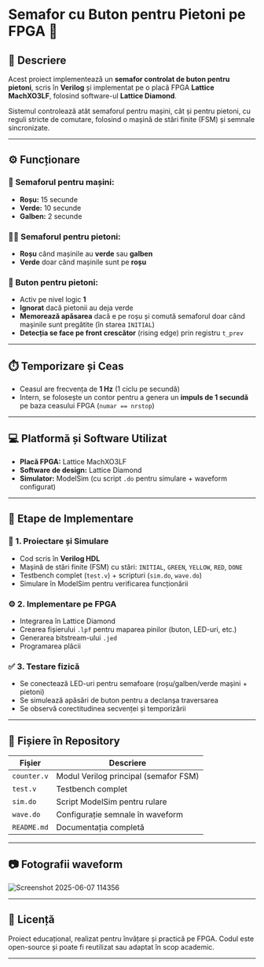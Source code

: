 # Semafor cu Buton pentru Pietoni pe FPGA 🚦

## 🔎 Descriere

Acest proiect implementează un **semafor controlat de buton pentru pietoni**, scris în **Verilog** și implementat pe o placă FPGA **Lattice MachXO3LF**, folosind software-ul **Lattice Diamond**.

Sistemul controlează atât semaforul pentru mașini, cât și pentru pietoni, cu reguli stricte de comutare, folosind o mașină de stări finite (FSM) și semnale sincronizate.

---

## ⚙️ Funcționare

### 🔻 Semaforul pentru mașini:
- **Roșu:** 15 secunde
- **Verde:** 10 secunde
- **Galben:** 2 secunde

### 🧍‍♂️ Semaforul pentru pietoni:
- **Roșu** când mașinile au **verde** sau **galben**
- **Verde** doar când mașinile sunt pe **roșu**

### 🔘 Buton pentru pietoni:
- Activ pe nivel logic **1**
- **Ignorat** dacă pietonii au deja verde
- **Memorează apăsarea** dacă e pe roșu și comută semaforul doar când mașinile sunt pregătite (în starea `INITIAL`)
- **Detecția se face pe front crescător** (rising edge) prin registru `t_prev`

---

## ⏱️ Temporizare și Ceas
- Ceasul are frecvența de **1 Hz** (1 ciclu pe secundă)
- Intern, se folosește un contor pentru a genera un **impuls de 1 secundă** pe baza ceasului FPGA (`numar == nrstop`)

---

## 💻 Platformă și Software Utilizat
- **Placă FPGA:** Lattice MachXO3LF
- **Software de design:** Lattice Diamond
- **Simulator:** ModelSim (cu script `.do` pentru simulare + waveform configurat)

---

## 🧠 Etape de Implementare

### 🔨 1. Proiectare și Simulare
- Cod scris în **Verilog HDL**
- Mașină de stări finite (FSM) cu stări: `INITIAL`, `GREEN`, `YELLOW`, `RED`, `DONE`
- Testbench complet (`test.v`) + scripturi (`sim.do`, `wave.do`)
- Simulare în ModelSim pentru verificarea funcționării

### ⚙️ 2. Implementare pe FPGA
- Integrarea în Lattice Diamond
- Crearea fișierului `.lpf` pentru maparea pinilor (buton, LED-uri, etc.)
- Generarea bitstream-ului `.jed`
- Programarea plăcii

### ✅ 3. Testare fizică
- Se conectează LED-uri pentru semafoare (roșu/galben/verde mașini + pietoni)
- Se simulează apăsări de buton pentru a declanșa traversarea
- Se observă corectitudinea secvenței și temporizării

---

## 📂 Fișiere în Repository

| Fișier        | Descriere                            |
|---------------|--------------------------------------|
| `counter.v`   | Modul Verilog principal (semafor FSM)|
| `test.v`      | Testbench complet                    |
| `sim.do`      | Script ModelSim pentru rulare        |
| `wave.do`     | Configurație semnale în waveform     |
| `README.md`   | Documentația completă                |

---

## 📷 Fotografii waveform

![Screenshot 2025-06-07 114356](https://github.com/user-attachments/assets/7df54524-42e7-427a-84fb-2ab52d7072eb)

---

## 📜 Licență

Proiect educațional, realizat pentru învățare și practică pe FPGA. Codul este open-source și poate fi reutilizat sau adaptat în scop academic.

---

